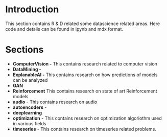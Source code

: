 # Introduction

This section contains R & D related some datascience related areas. Here code and details can be found in ipynb and mdx format.

# Sections

* **ComputerVision -** This contains research related to computer vision
* **DataMining -** 
* **ExplanableAI -** This contains research on how predictions of models can be analyzed
* **GAN**
* **Reinforcement** This contains research on state of art Reinforcement models
* **audio** - This contains research on audio 
* **autoencoders** -
* **deeplearning**
* **optimization** - This contains research on optimization algoriothm used in various fields
* **timeseries** - This contains research on timeseries related problems.
